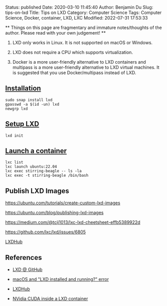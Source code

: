 Status: published
Date: 2020-03-10 11:45:40
Author: Benjamin Du
Slug: tips-on-lxd
Title: Tips on LXD
Category: Computer Science
Tags: Computer Science, Docker, container, LXD, LXC
Modified: 2022-07-31 17:53:33

**
Things on this page are fragmentary and immature notes/thoughts of the author.
Please read with your own judgement!
**

1. LXD only works in Linux.
    It is not supported on macOS or Windows.

2. LXD does not require a CPU which supports virtualization. 

3. Docker is a more user-friendly alternative to LXD containers
  and multipass is a more user-friendly alternative to LXD virtual machines.
  It is suggested that you use Docker/multipass instead of LXD.

## [Installation](https://ubuntu.com/tutorials/tutorial-setting-up-lxd-1604#2-install-lxd)

    sudo snap install lxd
    gpasswd -a $(id -un) lxd
    newgrp lxd

## [Setup LXD](https://ubuntu.com/tutorials/tutorial-setting-up-lxd-1604#3-setup-lxd)

    lxd init

## [Launch a container](https://ubuntu.com/tutorials/tutorial-setting-up-lxd-1604#4-launch-a-container)

    lxc list
    lxc launch ubuntu:22.04
    lxc exec stirring-beagle -- ls -la
    lxc exec -t stirring-beagle /bin/bash


## Publish LXD Images

https://ubuntu.com/tutorials/create-custom-lxd-images

https://ubuntu.com/blog/publishing-lxd-images

https://medium.com/@tcij1013/lxc-lxd-cheetsheet-effb5389922d

https://github.com/lxc/lxd/issues/6805

[LXDHub](https://lxdhub.xyz/remote/images/images)

## References

- [LXD @ GitHub](https://github.com/lxc/lxd)

- [macOS and "LXD installed and running?" error](https://github.com/lxc/lxd/issues/4015)

- [LXDHub](https://lxdhub.xyz/remote/images/images)

- [NVidia CUDA inside a LXD container](https://ubuntu.com/blog/nvidia-cuda-inside-a-lxd-container)
